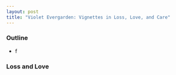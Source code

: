 ```yaml
---
layout: post
title: "Violet Evergarden: Vignettes in Loss, Love, and Care"
---
```


### Outline
* f

### Loss and Love
